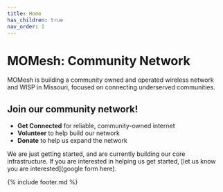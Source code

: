 ```yaml
---
title: Home
has_children: true
nav_order: 1
---
```


# MOMesh: Community Network

MOMesh is building a community owned and operated wireless network and WISP in Missouri, focused on connecting underserved communities.

## Join our community network!

- **Get Connected** for reliable, community-owned internet
- **Volunteer** to help build our network
- **Donate** to help us expand the network

We are just getting started, and are currently building our core infrastructure. If you are interested in helping us get started, [let us know you are interested](google form here).

{% include footer.md %}
